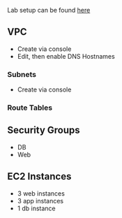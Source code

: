 Lab setup can be found [here](https://github.com/benpiper/aws-powershell/blob/master/elb/README.md)

## VPC
- Create via console
- Edit, then enable DNS Hostnames

### Subnets
- Create via console

### Route Tables

## Security Groups
- DB
- Web

## EC2 Instances
- 3 web instances
- 3 app instances
- 1 db instance